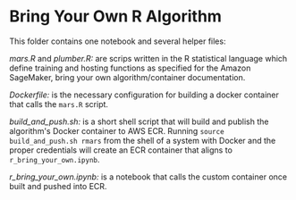 # Bring Your Own R Algorithm

This folder contains one notebook and several helper files:

*mars.R* and *plumber.R:* are scrips written in the R statistical language which define training and hosting functions as specified for the Amazon SageMaker, bring your own algorithm/container documentation.

*Dockerfile:* is the necessary configuration for building a docker container that calls the `mars.R` script.

*build_and_push.sh:* is a short shell script that will build and publish the algorithm's Docker container to AWS ECR.  Running `source build_and_push.sh rmars` from the shell of a system with Docker and the proper credentials will create an ECR container that aligns to `r_bring_your_own.ipynb`.

*r_bring_your_own.ipynb:* is a notebook that calls the custom container once built and pushed into ECR.
